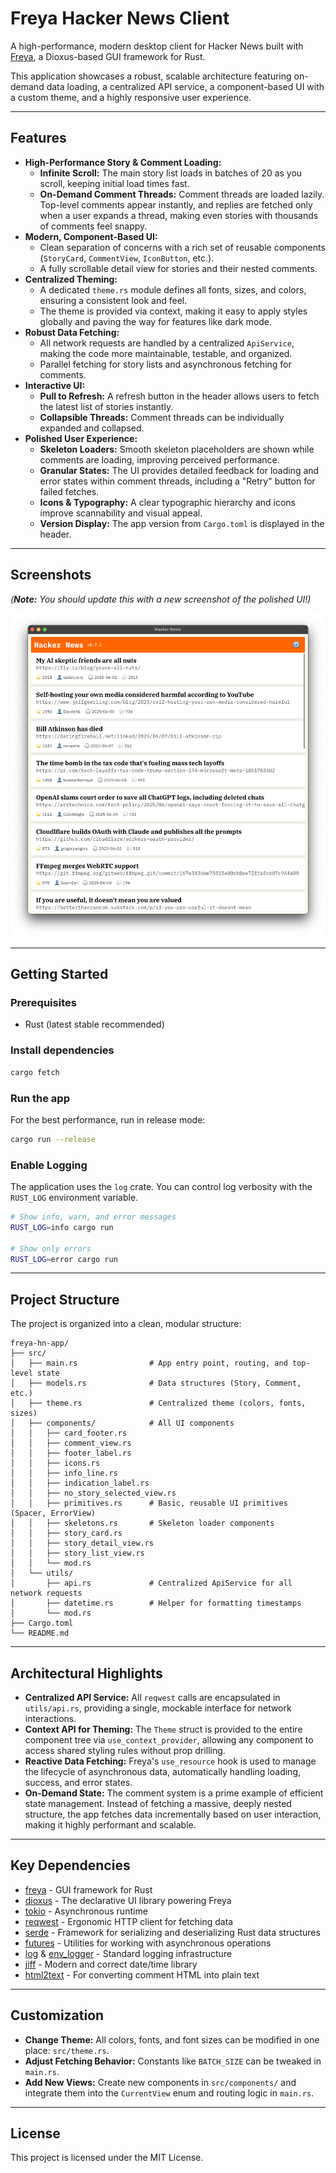 # Freya Hacker News Client

A high-performance, modern desktop client for Hacker News built with [Freya](https://github.com/marc2332/freya), a Dioxus-based GUI framework for Rust.

This application showcases a robust, scalable architecture featuring on-demand data loading, a centralized API service, a component-based UI with a custom theme, and a highly responsive user experience.

---

## Features

-   **High-Performance Story & Comment Loading:**
    -   **Infinite Scroll:** The main story list loads in batches of 20 as you scroll, keeping initial load times fast.
    -   **On-Demand Comment Threads:** Comment threads are loaded lazily. Top-level comments appear instantly, and replies are fetched only when a user expands a thread, making even stories with thousands of comments feel snappy.
-   **Modern, Component-Based UI:**
    -   Clean separation of concerns with a rich set of reusable components (`StoryCard`, `CommentView`, `IconButton`, etc.).
    -   A fully scrollable detail view for stories and their nested comments.
-   **Centralized Theming:**
    -   A dedicated `theme.rs` module defines all fonts, sizes, and colors, ensuring a consistent look and feel.
    -   The theme is provided via context, making it easy to apply styles globally and paving the way for features like dark mode.
-   **Robust Data Fetching:**
    -   All network requests are handled by a centralized `ApiService`, making the code more maintainable, testable, and organized.
    -   Parallel fetching for story lists and asynchronous fetching for comments.
-   **Interactive UI:**
    -   **Pull to Refresh:** A refresh button in the header allows users to fetch the latest list of stories instantly.
    -   **Collapsible Threads:** Comment threads can be individually expanded and collapsed.
-   **Polished User Experience:**
    -   **Skeleton Loaders:** Smooth skeleton placeholders are shown while comments are loading, improving perceived performance.
    -   **Granular States:** The UI provides detailed feedback for loading and error states within comment threads, including a "Retry" button for failed fetches.
    -   **Icons & Typography:** A clear typographic hierarchy and icons improve scannability and visual appeal.
    -   **Version Display:** The app version from `Cargo.toml` is displayed in the header.

---

## Screenshots

*(**Note:** You should update this with a new screenshot of the polished UI!)*

![Screenshot of Freya Hacker News Client](screenshots/ss01.png)

---

## Getting Started

### Prerequisites

-   Rust (latest stable recommended)

### Install dependencies

```sh
cargo fetch
```

### Run the app

For the best performance, run in release mode:
```sh
cargo run --release
```

### Enable Logging

The application uses the `log` crate. You can control log verbosity with the `RUST_LOG` environment variable.

```sh
# Show info, warn, and error messages
RUST_LOG=info cargo run

# Show only errors
RUST_LOG=error cargo run
```

---

## Project Structure

The project is organized into a clean, modular structure:

```
freya-hn-app/
├── src/
│   ├── main.rs                # App entry point, routing, and top-level state
│   ├── models.rs              # Data structures (Story, Comment, etc.)
│   ├── theme.rs               # Centralized theme (colors, fonts, sizes)
│   ├── components/            # All UI components
│   │   ├── card_footer.rs
│   │   ├── comment_view.rs
│   │   ├── footer_label.rs
│   │   ├── icons.rs
│   │   ├── info_line.rs
│   │   ├── indication_label.rs
│   │   ├── no_story_selected_view.rs
│   │   ├── primitives.rs      # Basic, reusable UI primitives (Spacer, ErrorView)
│   │   ├── skeletons.rs       # Skeleton loader components
│   │   ├── story_card.rs
│   │   ├── story_detail_view.rs
│   │   ├── story_list_view.rs
│   │   └── mod.rs
│   └── utils/
│       ├── api.rs             # Centralized ApiService for all network requests
│       ├── datetime.rs        # Helper for formatting timestamps
│       └── mod.rs
├── Cargo.toml
└── README.md
```

---

## Architectural Highlights

-   **Centralized API Service:** All `reqwest` calls are encapsulated in `utils/api.rs`, providing a single, mockable interface for network interactions.
-   **Context API for Theming:** The `Theme` struct is provided to the entire component tree via `use_context_provider`, allowing any component to access shared styling rules without prop drilling.
-   **Reactive Data Fetching:** Freya's `use_resource` hook is used to manage the lifecycle of asynchronous data, automatically handling loading, success, and error states.
-   **On-Demand State:** The comment system is a prime example of efficient state management. Instead of fetching a massive, deeply nested structure, the app fetches data incrementally based on user interaction, making it highly performant and scalable.

---

## Key Dependencies

-   [freya](https://github.com/marc2332/freya) - GUI framework for Rust
-   [dioxus](https://dioxuslabs.com/) - The declarative UI library powering Freya
-   [tokio](https://tokio.rs/) - Asynchronous runtime
-   [reqwest](https://docs.rs/reqwest/) - Ergonomic HTTP client for fetching data
-   [serde](https://serde.rs/) - Framework for serializing and deserializing Rust data structures
-   [futures](https://docs.rs/futures/) - Utilities for working with asynchronous operations
-   [log](https://docs.rs/log/) & [env_logger](https://docs.rs/env_logger/) - Standard logging infrastructure
-   [jiff](https://docs.rs/jiff/) - Modern and correct date/time library
-   [html2text](https://docs.rs/html2text/) - For converting comment HTML into plain text

---

## Customization

-   **Change Theme:** All colors, fonts, and font sizes can be modified in one place: `src/theme.rs`.
-   **Adjust Fetching Behavior:** Constants like `BATCH_SIZE` can be tweaked in `main.rs`.
-   **Add New Views:** Create new components in `src/components/` and integrate them into the `CurrentView` enum and routing logic in `main.rs`.

---

## License

This project is licensed under the MIT License.
